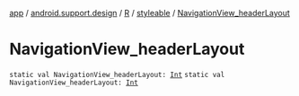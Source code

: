 [app](../../../index.md) / [android.support.design](../../index.md) / [R](../index.md) / [styleable](index.md) / [NavigationView_headerLayout](./-navigation-view_header-layout.md)

# NavigationView_headerLayout

`static val NavigationView_headerLayout: `[`Int`](https://kotlinlang.org/api/latest/jvm/stdlib/kotlin/-int/index.html)
`static val NavigationView_headerLayout: `[`Int`](https://kotlinlang.org/api/latest/jvm/stdlib/kotlin/-int/index.html)